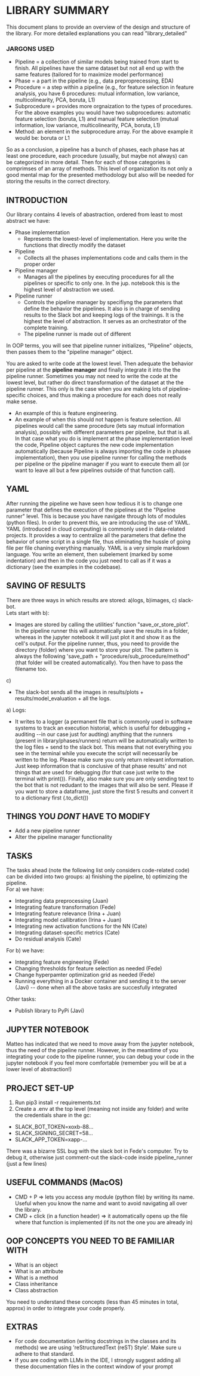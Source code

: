 

# LIBRARY SUMMARY
This document plans to provide an overview of the design and structure of the library. For more detailed explanations you can read "library_detailed"

 ### JARGONS USED
 - Pipeline = a collection of similar models being trained from start to finish. All pipelines have the same dataset but not all end up with the same features (tailored for to maximize model performance)
 - Phase = a part in the pipeline (e.g., data preproprecessing, EDA)
 - Procedure = a step within a pipeline (e.g., for feature selection in feature analysis, you have 6 procedures: mutual information, low variance, multicolinearity, PCA, boruta, L1)
 - Subprocedure = provides more orgnaization to the types of procedures. For the above examples you would have two subprocedures: automatic feature selection (boruta, L1) and manual feature selection (mutual information, low variance, multicolinearity, PCA, boruta, L1)
 - Method: an element in the subprocedure array.  For the above example it would be: boruta or L1

 So as a conclusion, a pipeline has a bunch of phases, each phase has at least one procedure, each procedure (usually, but maybe not always) can be categorized in more detail. Then for each of those categories is comprimses of an array of methods. 
 This level of organization its not only a good mental map for the presented methodology but also will be needed for storing the results in the correct directory. 


## INTRODUCTION
Our library contains 4 levels of abastraction, ordered from least to most abstract we have:
 - Phase implementation
   - Represents the lowest-level of implementation. Here you write the functions that directly modify the dataset
 - Pipeline
      - Collects all the phases implementations code and calls them in the proper order
 - Pipeline manager
      - Manages all the pipelines by executing procedures for all the pipelines or specific to only one. In the jup. notebook this is the highest level of abstraction we used.
 - Pipeline runner
      - Controls the pipeline manager by specifiyng the parameters that define the behavior the pipelines. It also is in charge of sending results to the Slack bot and keeping logs of the trainings. It is the highest the level of abstraction. It serves as an orchestrator of the complete training.
      - The pipeline runner is made out of different 

In OOP terms, you will see that pipeline runner initializes, "Pipeline" objects, then passes them to the "pipeline manager" object.

You are asked to write code at the lowest level. Then adequate the behavior per pipeline at the **pipeline manager** and finally integrate it into the the pipeline runner. Sometimes you may not need to write the code at the lowest level, but rather do direct transformation of the dataset at the the pipeline runner. This only is the case when you are making lots of pipeline-specific choices, and thus making a procedure for each does not really make sense. 
 - An example of this is feature engineering. 
 - An example of when this should not happen is feature selection. All pipelines would call the same procedure (lets say mutual information analysis), possibly with different parameters per pipeline, but that is all. In that case what you do is implement at the phase implementation level the code, Pipeline object captures the new code implementation automatically (because Pipeline is always importing the code in phasee implementation), then you use pipeline runner for calling the methods per pipeline or the pipeline manager if you want to execute them all (or want to leave all but a few pipelines outside of that function call).

## YAML
After running the pipeline we have seen how tedious it is to change one parameter that defines the execution of the pipelines at the "Pipeline runner" level. This is because you have navigate through lots of modules (python files). In order to prevent this, we are introducing the use of YAML. YAML (introduced in cloud computing) is commonly used in data-related projects. It provides a way to centralize all the parameters that define the behavior of some script in a single file, thus eliminating the hussle of going file per file chaning everything manually. YAML is a very simple markdown language. You write an element, then subelement (marked by some indentation) and then in the code you just need to call as if it was a dictionary (see the examples in the codebase). 

## SAVING OF RESULTS 
There are three ways in which results are stored: a)logs,  b)images, c) slack-bot. \
Lets start with b):
 - Images are stored by calling the utilities' function "save_or_store_plot". In the pipeline runner this will automatically save the results in a folder, whereas in the jupyter notebook it will just plot it and show it as the cell's output. For the pipeline runner, thus, you need to provide the directory (folder) where you want to store your plot. The pattern is always the following 'save_path + "procedure/sub_procedure/method" (that folder will be created automatically). You then have to pass the filename too.

 c) 
  - The slack-bot sends all the images in results/plots + results/model_evaluation + all the logs.

 a) Logs: 
  - It writes to a logger (a permanent file that is commonly used in software systems to track an execution historial, which is useful for debugging + auditing --in our case just for audting) anything that the runners (present in library/phases/runners) return will be automatically written to the log files + send to the slack bot. This means that not everything you see in the terminal while you execute the script will necessarily be written to the log. Please make sure you only return relevant information. Just keep information that is conclusive of that phase results' and not things that are used for debugging (for that case just write to the terminal with print()). Finally, also make sure you are only sending text to the bot that is not redudant to the images that will also be sent. Please if you want to store a dataframe, just store the first 5 results and convert it to a dictionary first (.to_dict())

## THINGS YOU <i>DONT</i> HAVE TO MODIFY
- Add a new pipeline runner 
- Alter the pipeline manager functionality

## TASKS
 The tasks ahead (note the following list only considers code-related code) can be divided into two groups: a) finishing the pipeline, b) optimizing the pipeline.\
 For a) we have:
  - Integrating data preprocessing (Juan)
  - Integrating feature transformation (Fede)
  - Integrating feature relevance (Irina + Juan)
  - Integrating model callibration (Irina + Juan) 
  - Integrating new activation functions for the NN (Cate)
  - Integrating dataset-specific metrics (Cate)
  - Do residual analysis (Cate) 

For b) we have:
  - Integrating feature engineering (Fede)
  - Changing thresholds for feature selection as needed (Fede)
  - Change hyperpamter optimization grid as needed (Fede)
  - Running everything in a Docker container and sending it to the server (Javi) -- done when all the above tasks are succesfully integrated

Other tasks:
- Publish library to PyPi (Javi)

## JUPYTER NOTEBOOK
Matteo has indicated that we need to move away from the jupyter notebook, thus the need of the pipeline runner. However, in the meantime of you integrating your code to the pipeline runner, you can debug your code in the jupyter notebook if you feel more comfortable (remember you will be at a lower level of abstraction!)

## PROJECT SET-UP
1. Run pip3 install -r requirements.txt
2. Create a .env at the top level (meaning not inside any folder) and write the credentials share in the gc:
  - SLACK_BOT_TOKEN=xoxb-88...
  - SLACK_SIGNING_SECRET=58...
  - SLACK_APP_TOKEN=xapp-...

There was a bizarre SSL bug with the slack bot in Fede's computer. Try to debug it, otherwise just comment-out the slack-code inside pipeline_runner (just a few lines)

## USEFUL COMMANDS (MacOS)
- CMD + P => lets you access any module (python file) by writing its name. Useful when you know the name and want to avoid navigating all over the library.
- CMD + click (in a function header) => it automatically opens up the file where that function is implemented (if its not the one you are already in)

## OOP CONCEPTS YOU NEED TO BE FAMILIAR WITH
- What is an object
- What is an attribute
- What is a method
- Class inheritance
- Class abstraction

You need to understand these concepts (less than 45 minutes in total, approx) in order to integrate your code properly.

## EXTRAS
- For code documentation (writing docstrings in the classes and its methods) we are using 'reStructuredText (reST) Style'. Make sure u adhere to that standard.
- If you are coding with LLMs in the IDE, I strongly suggest adding all these documentation files in the context window of your prompt